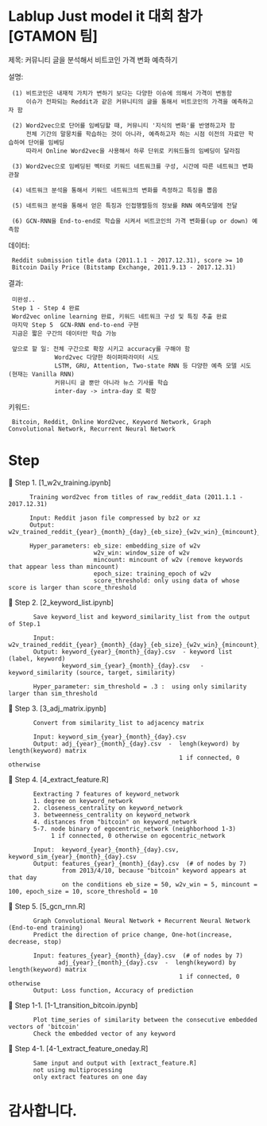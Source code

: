 
# Lablup Just model it 대회 참가 [GTAMON 팀]


제목: 커뮤니티 글을 분석해서 비트코인 가격 변화 예측하기

설명: 

     (1) 비트코인은 내재적 가치가 변하기 보다는 다양한 이슈에 의해서 가격이 변동함
         이슈가 전파되는 Reddit과 같은 커뮤니티의 글을 통해서 비트코인의 가격을 예측하고자 함
         
     (2) Word2vec으로 단어를 임베딩할 때, 커뮤니티 '지식의 변화'를 반영하고자 함
         전체 기간의 말뭉치를 학습하는 것이 아니라, 예측하고자 하는 시점 이전의 자료만 학습하여 단어를 임베딩
         따라서 Online Word2vec을 사용해서 하루 단위로 키워드들의 임베딩이 달라짐
            
     (3) Word2vec으로 임베딩된 벡터로 키워드 네트워크를 구성, 시간에 따른 네트워크 변화 관찰
     
     (4) 네트워크 분석을 통해서 키워드 네트워크의 변화를 측정하고 특징을 뽑음
     
     (5) 네트워크 분석을 통해서 얻은 특징과 인접행렬등의 정보를 RNN 예측모델에 전달
     
     (6) GCN-RNN을 End-to-end로 학습을 시켜서 비트코인의 가격 변화를(up or down) 예측함
     
데이터: 

     Reddit submission title data (2011.1.1 - 2017.12.31), score >= 10
     Bitcoin Daily Price (Bitstamp Exchange, 2011.9.13 - 2017.12.31)

결과: 

     미완성..
     Step 1 - Step 4 완료
     Word2vec online learning 완료, 키워드 네트워크 구성 및 특징 추출 완료
     마지막 Step 5  GCN-RNN end-to-end 구현
     지금은 짧은 구간의 데이터만 학습 가능
     
     앞으로 할 일: 전체 구간으로 확장 시키고 accuracy를 구해야 함
                 Word2vec 다양한 하이퍼파라미터 시도
                 LSTM, GRU, Attention, Two-state RNN 등 다양한 예측 모델 시도 (현재는 Vanilla RNN)
                 커뮤니티 글 뿐만 아니라 뉴스 기사를 학습
                 inter-day -> intra-day 로 확장


키워드:  

     Bitcoin, Reddit, Online Word2vec, Keyword Network, Graph Convolutional Network, Recurrent Neural Network


# Step

:whale: Step 1. [1_w2v_training.ipynb]
          
          Training word2vec from titles of raw_reddit_data (2011.1.1 - 2017.12.31)
          
          Input: Reddit jason file compressed by bz2 or xz
          Output: w2v_trained_reddit_{year}_{month}_{day}_{eb_size}_{w2v_win}_{mincount}_{epoch_size}
          
          Hyper_parameters: eb_size: embedding_size of w2v
                            w2v_win: window_size of w2v
                            mincount: mincount of w2v (remove keywords that appear less than mincount)
                            epoch_size: training_epoch of w2v
                            score_threshold: only using data of whose score is larger than score_threshold
           
  
:whale: Step 2. [2_keyword_list.ipynb]
           
           Save keyword_list and keyword_similarity_list from the output of Step.1
           
           Input: w2v_trained_reddit_{year}_{month}_{day}_{eb_size}_{w2v_win}_{mincount}_{epoch_size}
           Output: keyword_{year}_{month}_{day}.csv  - keyword list (label, keyword)
                   keyword_sim_{year}_{month}_{day}.csv   -  keyword_similarity (source, target, similarity)
                   
           Hyper_parameter: sim_threshold = .3 :  using only similarity larger than sim_threshold
           
           
:whale: Step 3. [3_adj_matrix.ipynb]
           
           Convert from similarity_list to adjacency matrix 
           
           Input: keyword_sim_{year}_{month}_{day}.csv
           Output: adj_{year}_{month}_{day}.csv  -  lengh(keyword) by length(keyword) matrix
                                                    1 if connected, 0 otherwise


:whale: Step 4. [4_extract_feature.R]
                                  
           Eextracting 7 features of keyword_network
           1. degree on keyword_network
           2. closeness_centrality on keyword_network
           3. betweenness_centrality on keyword_network
           4. distances from "bitcoin" on keyword_network
           5-7. node binary of egocentric_network (neighborhood 1-3)
                1 if connected, 0 otherwise on egocentric_network
           
           Input:  keyword_{year}_{month}_{day}.csv,  keyword_sim_{year}_{month}_{day}.csv
           Output: features_{year}_{month}_{day}.csv  (# of nodes by 7)
                   from 2013/4/10, because "bitcoin" keyword appears at that day
                   on the conditions eb_size = 50, w2v_win = 5, mincount = 100, epoch_size = 10, score_threshold = 10
                            

:whale: Step 5. [5_gcn_rnn.R]

           Graph Convolutional Neural Network + Recurrent Neural Network (End-to-end training)
           Predict the direction of price change, One-hot(increase, decrease, stop)
           
           Input: features_{year}_{month}_{day}.csv  (# of nodes by 7)
                  adj_{year}_{month}_{day}.csv  -  lengh(keyword) by length(keyword) matrix
                                                    1 if connected, 0 otherwise 
           Output: Loss function, Accuracy of prediction
          
          
:whale: Step 1-1. [1-1_transition_bitcoin.ipynb]
           
           Plot time_series of similarity between the consecutive embedded vectors of 'bitcoin'
           Check the embedded vector of any keyword
           
           
:whale: Step 4-1. [4-1_extract_feature_oneday.R]
                                  
           Same input and output with [extract_feature.R]
           not using multiprocessing
           only extract features on one day


# 감사합니다.
